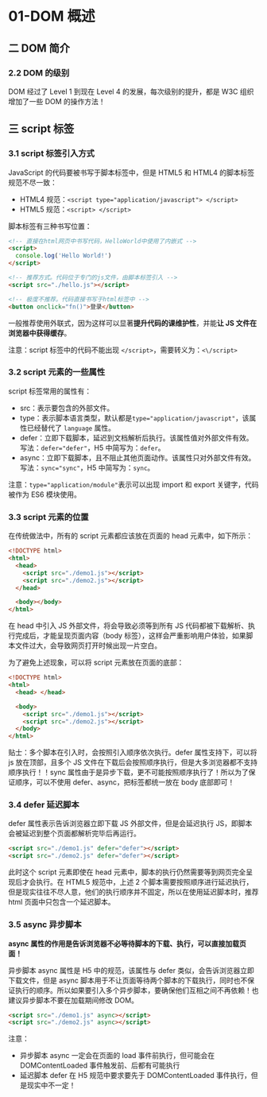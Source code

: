 # 01-DOM 概述

## 二 DOM 简介

### 2.2 DOM 的级别

DOM 经过了 Level 1 到现在 Level 4 的发展，每次级别的提升，都是 W3C 组织增加了一些 DOM 的操作方法！

## 三 script 标签

### 3.1 script 标签引入方式

JavaScript 的代码要被书写于脚本标签中，但是 HTML5 和 HTML4 的脚本标签规范不尽一致：

- HTML4 规范：`<script type="application/javascript"> </script>`
- HTML5 规范：`<script> </script>`

脚本标签有三种书写位置：

```html
<!-- 直接在html网页中书写代码，HelloWorld中使用了内嵌式 -->
<script>
  console.log('Hello World!')
</script>

<!-- 推荐方式。代码位于专门的js文件，由脚本标签引入 -->
<script src="./hello.js"></script>

<!-- 极度不推荐。代码直接书写于html标签中 -->
<button onclick="fn()">登录</button>
```

一般推荐使用外联式，因为这样可以显著**提升代码的课维护性**，并能**让 JS 文件在浏览器中获得缓存**。

注意：script 标签中的代码不能出现 `</script>`，需要转义为：`<\/script>`

### 3.2 script 元素的一些属性

script 标签常用的属性有：

- src：表示要包含的外部文件。
- type：表示脚本语言类型，默认都是`type="application/javascript"`，该属性已经替代了 `language` 属性。
- defer：立即下载脚本，延迟到文档解析后执行。该属性值对外部文件有效。写法：`defer="defer"`，H5 中简写为：`defer`。
- async：立即下载脚本，且不阻止其他页面动作。该属性只对外部文件有效。写法：`sync="sync"`，H5 中简写为：`sync`。

注意：`type="application/module"`表示可以出现 import 和 export 关键字，代码被作为 ES6 模块使用。

### 3.3 script 元素的位置

在传统做法中，所有的 script 元素都应该放在页面的 head 元素中，如下所示：

```html
<!DOCTYPE html>
<html>
  <head>
    <script src="./demo1.js"></script>
    <script src="./demo2.js"></script>
  </head>

  <body></body>
</html>
```

在 head 中引入 JS 外部文件，将会导致必须等到所有 JS 代码都被下载解析、执行完成后，才能呈现页面内容（body 标签），这样会严重影响用户体验，如果脚本文件过大，会导致网页打开时候出现一片空白。

为了避免上述现象，可以将 script 元素放在页面的底部：

```html
<!DOCTYPE html>
<html>
  <head> </head>

  <body>
    <script src="./demo1.js"></script>
    <script src="./demo2.js"></script>
  </body>
</html>
```

贴士：多个脚本在引入时，会按照引入顺序依次执行。defer 属性支持下，可以将 js 放在顶部，且多个 JS 文件在下载后会按照顺序执行，但是大多浏览器都不支持顺序执行！！sync 属性由于是异步下载，更不可能按照顺序执行了！所以为了保证顺序，可以不使用 defer、async，把标签都统一放在 body 底部即可！

### 3.4 defer 延迟脚本

defer 属性表示告诉浏览器立即下载 JS 外部文件，但是会延迟执行 JS，即脚本会被延迟到整个页面都解析完毕后再运行。

```html
<script src="./demo1.js" defer="defer"></script>
<script src="./demo2.js" defer="defer"></script>
```

此时这个 script 元素即使在 head 元素中，脚本的执行仍然需要等到网页完全呈现后才会执行。在 HTML5 规范中，上述 2 个脚本需要按照顺序进行延迟执行，但是现实往往不尽人意，他们的执行顺序并不固定，所以在使用延迟脚本时，推荐 html 页面中只包含一个延迟脚本。

### 3.5 async 异步脚本

**async 属性的作用是告诉浏览器不必等待脚本的下载、执行，可以直接加载页面！**

异步脚本 async 属性是 H5 中的规范，该属性与 defer 类似，会告诉浏览器立即下载文件，但是 async 脚本用于不让页面等待两个脚本的下载执行，同时也不保证执行的顺序。所以如果要引入多个异步脚本，要确保他们互相之间不再依赖！也建议异步脚本不要在加载期间修改 DOM。

```html
<script src="./demo1.js" async></script>
<script src="./demo2.js" async></script>
```

注意：

- 异步脚本 async 一定会在页面的 load 事件前执行，但可能会在 DOMContentLoaded 事件触发前、后都有可能执行
- 延迟脚本 defer 在 H5 规范中要求要先于 DOMContentLoaded 事件执行，但是现实中不一定！
